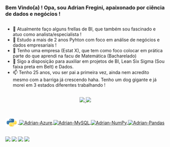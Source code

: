 ### Bem Vindo(a) ! Opa, sou Adrian Fregini, apaixonado por ciência de dados e negócios ! 

##

- 🔭 Atualmente faço alguns frellas de BI, que também sou fascinado e atuo como analista/especialista !
- 🌱 Estudo a mais de 2 anos Pyhton com foco em análise de negócios e dados empresariais !
- 👯 Tenho uma empresa (Estat X), que tem como foco colocar em prática parte do que aprendi na facu de Matemática (Bacharelado)
- 💬 Sigo a disposição para auxiliar em projetos de BI, Lean Six Sigma (Sou faixa preta em Belt) e Dados.
- 📫 Tenho 25 anos, vou ser pai a primeira vez, ainda nem acredito mesmo com a barriga já crescendo haha. Tenho um dog gigante e já morei em 3 estados diferentes trabalhando !

##

<div align="center">
  <a href="[https://github.com](https://www.linkedin.com/in/adrianrochafregini/)">
  <img height="180em" src="https://github-readme-stats.vercel.app/api?username=adrianfregini&show_icons=true&theme=dark&include_all_commits=true&count_private=true"/>
  <img height="180em" src="https://github-readme-stats.vercel.app/api/top-langs/?username=adrianfregini&layout=compact&langs_count=7&theme=dark"/>
</div>
  
##
  
</div>
<div style="display: inline_block"><br>
  <img align="center" alt="Adrian-Python" height="30" width="40" src="https://raw.githubusercontent.com/devicons/devicon/master/icons/python/python-original.svg">
  <img align="center" alt="Adrian-Azure" height="30" width="40" src="https://cdn.jsdelivr.net/gh/devicons/devicon/icons/azure/azure-original.svg">
  <img align="center" alt="Adrian-MySQL" height="30" width="40" src="https://cdn.jsdelivr.net/gh/devicons/devicon/icons/mysql/mysql-original-wordmark.svg">
  <img align="center" alt="Adrian-NumPy" height="30" width="40" src="https://cdn.jsdelivr.net/gh/devicons/devicon/icons/numpy/numpy-original.svg">
  <img align="center" alt="Adrian-Pandas" height="30" width="40" src="https://cdn.jsdelivr.net/gh/devicons/devicon/icons/pandas/pandas-original.svg">
</div>

##

<div> 
    <a href="http://api.whatsapp.com/send?1=pt_BR&phone=5527998242646" target="_blank"><img src="https://img.shields.io/badge/WhatsApp-25D366?style=for-the-badge&logo=whatsapp&logoColor=white" target="_blank"></a>
  <a href="https://instagram.com/adrianfregini" target="_blank"><img src="https://img.shields.io/badge/-Instagram-%23E4405F?style=for-the-badge&logo=instagram&logoColor=white" target="_blank"></a>
  <a href = "mailto:adrianfregini@gmail.com"><img src="https://img.shields.io/badge/-Gmail-%23333?style=for-the-badge&logo=gmail&logoColor=white" target="_blank"></a>
  <a href="https://www.linkedin.com/in/adrianrochafregini/" target="_blank"><img src="https://img.shields.io/badge/-LinkedIn-%230077B5?style=for-the-badge&logo=linkedin&logoColor=white" target="_blank"></a> 
 
</div>
